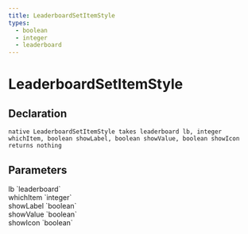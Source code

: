 ```yaml
---
title: LeaderboardSetItemStyle
types:
  - boolean
  - integer
  - leaderboard
---
```


# LeaderboardSetItemStyle

## Declaration

```
native LeaderboardSetItemStyle takes leaderboard lb, integer whichItem, boolean showLabel, boolean showValue, boolean showIcon returns nothing
```

## Parameters
<dl>
  <dt>lb `leaderboard`</dt>
  <dd></dd>

  <dt>whichItem `integer`</dt>
  <dd></dd>

  <dt>showLabel `boolean`</dt>
  <dd></dd>

  <dt>showValue `boolean`</dt>
  <dd></dd>

  <dt>showIcon `boolean`</dt>
  <dd></dd>
</dl>